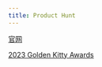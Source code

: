 ```yaml
---
title: Product Hunt
---
```


[官网](https://www.producthunt.com/)

[2023 Golden Kitty Awards](https://www.producthunt.com/golden-kitty-awards/hall-of-fame)